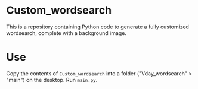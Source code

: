 # Custom_wordsearch

This is a repository containing Python code to generate a fully customized wordsearch, complete with a background image.

# Use

Copy the contents of `Custom_wordsearch` into a folder ("Vday_wordsearch" > "main") on the desktop. Run `main.py`.